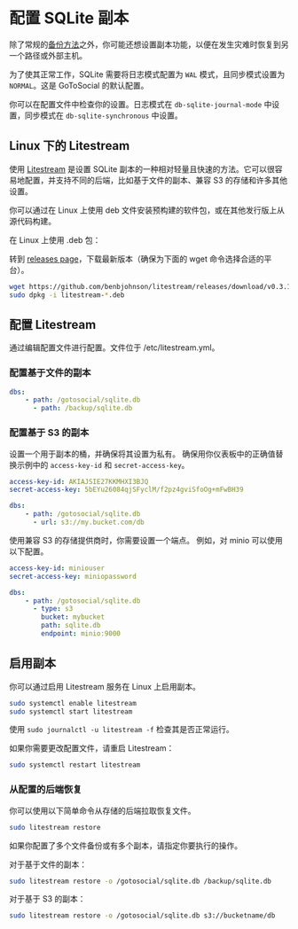# 配置 SQLite 副本

除了常规的[备份方法](../admin/backup_and_restore.md)之外，你可能还想设置副本功能，以便在发生灾难时恢复到另一个路径或外部主机。

为了使其正常工作，SQLite 需要将日志模式配置为 `WAL` 模式，且同步模式设置为 `NORMAL`。这是 GoToSocial 的默认配置。

你可以在配置文件中检查你的设置。日志模式在 `db-sqlite-journal-mode` 中设置，同步模式在 `db-sqlite-synchronous` 中设置。

## Linux 下的 Litestream

使用 [Litestream](https://litestream.io) 是设置 SQLite 副本的一种相对轻量且快速的方法。它可以很容易地配置，并支持不同的后端，比如基于文件的副本、兼容 S3 的存储和许多其他设置。

你可以通过在 Linux 上使用 deb 文件安装预构建的软件包，或在其他发行版上从源代码构建。

在 Linux 上使用 .deb 包：

转到 [releases page](https://github.com/benbjohnson/litestream/releases/latest)，下载最新版本（确保为下面的 wget 命令选择合适的平台）。

```bash
wget https://github.com/benbjohnson/litestream/releases/download/v0.3.13/litestream-v0.3.13-linux-amd64.deb
sudo dpkg -i litestream-*.deb
```

## 配置 Litestream

通过编辑配置文件进行配置。文件位于 /etc/litestream.yml。

### 配置基于文件的副本

```yaml
dbs:
    - path: /gotosocial/sqlite.db
      - path: /backup/sqlite.db
```

### 配置基于 S3 的副本

设置一个用于副本的桶，并确保将其设置为私有。
确保用你仪表板中的正确值替换示例中的 `access-key-id` 和 `secret-access-key`。

```yaml
access-key-id: AKIAJSIE27KKMHXI3BJQ
secret-access-key: 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

dbs:
    - path: /gotosocial/sqlite.db
      - url: s3://my.bucket.com/db
```

使用兼容 S3 的存储提供商时，你需要设置一个端点。
例如，对 minio 可以使用以下配置。

```yaml
access-key-id: miniouser
secret-access-key: miniopassword

dbs:
    - path: /gotosocial/sqlite.db
      - type: s3
        bucket: mybucket
        path: sqlite.db
        endpoint: minio:9000
```

## 启用副本

你可以通过启用 Litestream 服务在 Linux 上启用副本。

```bash
sudo systemctl enable litestream
sudo systemctl start litestream
```

使用 `sudo journalctl -u litestream -f` 检查其是否正常运行。

如果你需要更改配置文件，请重启 Litestream：

```bash
sudo systemctl restart litestream
```

### 从配置的后端恢复

你可以使用以下简单命令从存储的后端拉取恢复文件。

```bash
sudo litestream restore
```

如果你配置了多个文件备份或有多个副本，请指定你要执行的操作。

对于基于文件的副本：

```bash
sudo litestream restore -o /gotosocial/sqlite.db /backup/sqlite.db
```

对于基于 S3 的副本：

```bash
sudo litestream restore -o /gotosocial/sqlite.db s3://bucketname/db
```
